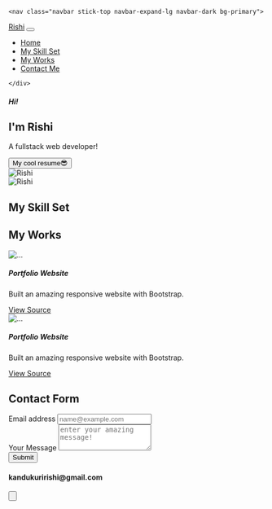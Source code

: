 <!DOCTYPE html>
<html>
  <head>
    <meta charset="utf-8">
    <meta name="viewport" content="width=device-width">
    <title>repl.it</title>
    <link href="https://cdn.jsdelivr.net/npm/bootstrap@5.0.1/dist/css/bootstrap.min.css" rel="stylesheet" integrity="sha384-+0n0xVW2eSR5OomGNYDnhzAbDsOXxcvSN1TPprVMTNDbiYZCxYbOOl7+AMvyTG2x" crossorigin="anonymous">
    <link rel="stylesheet" href="https://cdnjs.cloudflare.com/ajax/libs/font-awesome/5.15.3/css/all.min.css" integrity="sha512-iBBXm8fW90+nuLcSKlbmrPcLa0OT92xO1BIsZ+ywDWZCvqsWgccV3gFoRBv0z+8dLJgyAHIhR35VZc2oM/gI1w==" crossorigin="anonymous"
    referrerpolicy="no-referrer" />

  </head>
  <body>

    <nav class="navbar stick-top navbar-expand-lg navbar-dark bg-primary">
  <div class="container-fluid">
    <a class="navbar-brand" href="#">Rishi</a>
    <button class="navbar-toggler" type="button" data-bs-toggle="collapse" data-bs-target="#navbarSupportedContent" aria-controls="navbarSupportedContent" aria-expanded="false" aria-label="Toggle navigation">
      <span class="navbar-toggler-icon"></span>
    </button>
    <div class="collapse navbar-collapse" id="navbarSupportedContent">
      <ul class="navbar-nav me-auto mb-2 mb-lg-0">
        <li class="nav-item">
          <a class="nav-link active" aria-current="page" href="#hero">Home</a>
        </li>
        <li class="nav-item">
          <a class="nav-link" href="#skills">My Skill Set</a>
        </li>
        <li class="nav-item">
          <a class="nav-link" href="#works">My Works</a>
        </li>
        <li class="nav-item">
          <a class="nav-link" href="#contact">Contact Me</a>
        </li>
      </ul>
      
    </div>
  </div>
</nav>
<main class="container mt-3">
<section id="hero" class="d-flex justify-content-sm-center justify-content-md-evenly align-items-center flex-column-reverse gap-3 flex-md-row">
<!-- hero -->
<div class="d-flex justify-content-sm-center align-items-center flex-column flex-md-column justify-content-md-start align-items-md-start" >
<h5>Hi!</h5>
<h1>I'm Rishi</h1>
<p>A fullstack web developer!</p>
<button class="btn btn-primary btn-sm">My cool resume😎</button>
  </div>
  <div class="d-md-none w-50 w-50 ">
    <img src="https://images.unsplash.com/photo-1535713875002-d1d0cf377fde?ixid=MnwxMjA3fDB8MHxzZWFyY2h8MXx8dXNlcnxlbnwwfHwwfHw%3D&ixlib=rb-1.2.1&w=1000&q=80" alt="Rishi"
    class="w-100 h-100 rounded-circle shadow">
    </div>
    <div class="d-none d-md-block w-25 h-25">
      <img src="https://images.unsplash.com/photo-1535713875002-d1d0cf377fde?ixid=MnwxMjA3fDB8MHxzZWFyY2h8MXx8dXNlcnxlbnwwfHwwfHw%3D&ixlib=rb-1.2.1&w=1000&q=80" alt="Rishi"
    class="w-100 h-100 rounded-circle shadow">
    </div>
  </section>
<section id="skils" class="mt-5 p-4">
<!--  My Skills -->
<h1 class="text-primary text-center">My Skill Set</h1>
<div class="mt-4 d-md-none d-flex justify-content-evenly">
 <i class="fab fa-html5 fa-7x" style="color:#f4470b;"></i>
 <i class="fab fa-css3-alt fa-7x text-primary"></i>
 <i class="fab fa-bootstrap fa-7x"style="color:#730fef"></i>
 </div>
 <div class="mt-4 d-none d-md-flex justify-content-evenly">
 <i class="fab fa-html5 fa-7x" style="color:#f4470b;"></i>
 <i class="fab fa-css3-alt fa-7x text-primary"></i>
 <i class="fab fa-bootstrap fa-7x"style="color:#730fef"></i>
 </div>
  </section>
<section id="works" class="mt-4 p-4">
<!-- My Works -->
<h1 class="text-primary text-center">My Works</h1>
<div class="d-flex flex-column flex-md-row justify-content-md-evenly gap-3">
<div>
<div class="card mb-2" >
  <img src="https://images.unsplash.com/photo-1488590528505-98d2b5aba04b?ixid=MnwxMjA3fDB8MHxwaG90by1wYWdlfHx8fGVufDB8fHx8&ixlib=rb-1.2.1&auto=format&fit=crop&w=1050&q=80" class="card-img-top" alt="...">
  <div class="card-body">
    <h5 class="card-title">Portfolio Website</h5>
    <p class="card-text">Built an amazing responsive website with Bootstrap.</p>
    <a href="#" class="btn btn-dark">View Source <i class="fab fa-github"></i></a>
  </div>
</div>
</div>
<div>
<div class="card md-2" >
  <img src="https://images.unsplash.com/photo-1488590528505-98d2b5aba04b?ixid=MnwxMjA3fDB8MHxwaG90by1wYWdlfHx8fGVufDB8fHx8&ixlib=rb-1.2.1&auto=format&fit=crop&w=1050&q=80" class="card-img-top" alt="...">
  <div class="card-body">
    <h5 class="card-title">Portfolio Website</h5>
    <p class="card-text">Built an amazing responsive website with Bootstrap.</p>
    <a href="#" class="btn btn-dark">View Source <i class="fab fa-github"></i></a>
  </div>
</div>

  </section>
<section id="contact" class="mt-4 py-4">
<!--  Contact Me-->
<h1 class="text-primary text-center">Contact Form</h1>
<div class="row">
  <div class="col-sm col-md-8"
  <form>
  <div class="mb-3">
  <label for="exampleFormControlInput1" class="form-label">Email address</label>
  <input type="email" class="form-control" id="exampleFormControlInput1" placeholder="name@example.com">
</div>
<div class="mb-3">
  <label for="exampleFormControlTextarea1" class="form-label">Your Message</label>
  <textarea class="form-control" id="exampleFormControlTextarea1"required placeholder="enter your amazing message!" rows="3"></textarea>
</div>
<button type="submit" class="btn btn-link">
  Submit
  </button>

  </form>
  </div>
  <div class="col-sm col-md-4">
  <div class="mt-3">
<h4><i class="fas fa-at text-primary"></i>kandukuririshi@gmail.com</h4>
<button type="button" class="btn btn-link">

  <a href="https://github.com/Rishi166/"><i class="fab fa-github"></i></a>
</button>
    </div>
    </div>
  </section>



  </main>
   <script src="https://cdn.jsdelivr.net/npm/bootstrap@5.0.1/dist/js/bootstrap.bundle.min.js" integrity="sha384-gtEjrD/SeCtmISkJkNUaaKMoLD0//ElJ19smozuHV6z3Iehds+3Ulb9Bn9Plx0x4" crossorigin="anonymous"></script>
  </body>
</html>  

